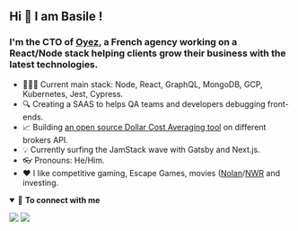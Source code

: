 ## Hi 👋 I am Basile !

### I'm the **CTO** of [Oyez](https://www.oyez.fr/), a French agency working on a React/Node stack helping clients grow their business with the latest technologies.

- 👨🏽‍💻 Current main stack: Node, React, GraphQL, MongoDB, GCP, Kubernetes, Jest, Cypress.
- 🔍 Creating a SAAS to helps QA teams and developers debugging front-ends.
- 📈 Building [an open source Dollar Cost Averaging tool](https://github.com/bbeldame/automated-dollar-cost-averaging) on different brokers API. 
- 💡 Currently surfing the JamStack wave with Gatsby and Next.js.
- 👓 Pronouns: He/Him.
- ❤️ I like competitive gaming, Escape Games, movies ([Nolan](https://www.imdb.com/name/nm0634240/)/[NWR](https://www.imdb.com/name/nm0716347/) and investing.

<details open>
<summary>🤝 <b>To connect with me</b></summary>

<p align = "center">
 
[<img src="https://img.shields.io/badge/twitter-%231DA1F2.svg?&style=for-the-badge&logo=twitter&logoColor=white" />](https://twitter.com/bbeldame) 
[<img src="https://img.shields.io/badge/linkedin-%230077B5.svg?&style=for-the-badge&logo=linkedin&logoColor=white" />](https://www.linkedin.com/in/basilebeldame/)

</p>

</details>